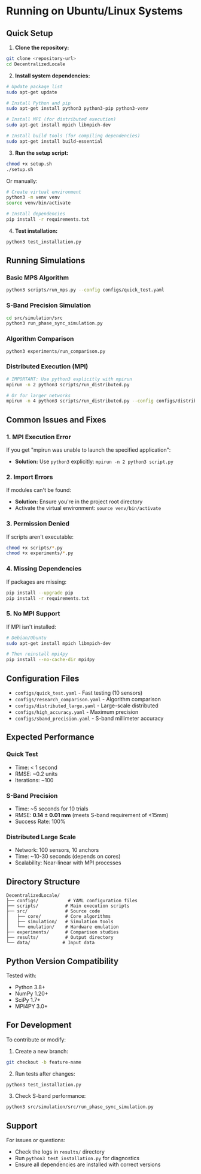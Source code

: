 # Running on Ubuntu/Linux Systems

## Quick Setup

1. **Clone the repository:**
```bash
git clone <repository-url>
cd DecentralizedLocale
```

2. **Install system dependencies:**
```bash
# Update package list
sudo apt-get update

# Install Python and pip
sudo apt-get install python3 python3-pip python3-venv

# Install MPI (for distributed execution)
sudo apt-get install mpich libmpich-dev

# Install build tools (for compiling dependencies)
sudo apt-get install build-essential
```

3. **Run the setup script:**
```bash
chmod +x setup.sh
./setup.sh
```

Or manually:

```bash
# Create virtual environment
python3 -m venv venv
source venv/bin/activate

# Install dependencies
pip install -r requirements.txt
```

4. **Test installation:**
```bash
python3 test_installation.py
```

## Running Simulations

### Basic MPS Algorithm
```bash
python3 scripts/run_mps.py --config configs/quick_test.yaml
```

### S-Band Precision Simulation
```bash
cd src/simulation/src
python3 run_phase_sync_simulation.py
```

### Algorithm Comparison
```bash
python3 experiments/run_comparison.py
```

### Distributed Execution (MPI)
```bash
# IMPORTANT: Use python3 explicitly with mpirun
mpirun -n 2 python3 scripts/run_distributed.py

# Or for larger networks
mpirun -n 4 python3 scripts/run_distributed.py --config configs/distributed_large.yaml
```

## Common Issues and Fixes

### 1. MPI Execution Error
If you get "mpirun was unable to launch the specified application":
- **Solution:** Use `python3` explicitly: `mpirun -n 2 python3 script.py`

### 2. Import Errors
If modules can't be found:
- **Solution:** Ensure you're in the project root directory
- Activate the virtual environment: `source venv/bin/activate`

### 3. Permission Denied
If scripts aren't executable:
```bash
chmod +x scripts/*.py
chmod +x experiments/*.py
```

### 4. Missing Dependencies
If packages are missing:
```bash
pip install --upgrade pip
pip install -r requirements.txt
```

### 5. No MPI Support
If MPI isn't installed:
```bash
# Debian/Ubuntu
sudo apt-get install mpich libmpich-dev

# Then reinstall mpi4py
pip install --no-cache-dir mpi4py
```

## Configuration Files

- `configs/quick_test.yaml` - Fast testing (10 sensors)
- `configs/research_comparison.yaml` - Algorithm comparison
- `configs/distributed_large.yaml` - Large-scale distributed
- `configs/high_accuracy.yaml` - Maximum precision
- `configs/sband_precision.yaml` - S-band millimeter accuracy

## Expected Performance

### Quick Test
- Time: < 1 second
- RMSE: ~0.2 units
- Iterations: ~100

### S-Band Precision
- Time: ~5 seconds for 10 trials
- RMSE: **0.14 ± 0.01 mm** (meets S-band requirement of <15mm)
- Success Rate: 100%

### Distributed Large Scale
- Network: 100 sensors, 10 anchors
- Time: ~10-30 seconds (depends on cores)
- Scalability: Near-linear with MPI processes

## Directory Structure
```
DecentralizedLocale/
├── configs/           # YAML configuration files
├── scripts/          # Main execution scripts
├── src/              # Source code
│   ├── core/         # Core algorithms
│   ├── simulation/   # Simulation tools
│   └── emulation/    # Hardware emulation
├── experiments/      # Comparison studies
├── results/          # Output directory
└── data/            # Input data
```

## Python Version Compatibility

Tested with:
- Python 3.8+
- NumPy 1.20+
- SciPy 1.7+
- MPI4PY 3.0+

## For Development

To contribute or modify:

1. Create a new branch:
```bash
git checkout -b feature-name
```

2. Run tests after changes:
```bash
python3 test_installation.py
```

3. Check S-band performance:
```bash
python3 src/simulation/src/run_phase_sync_simulation.py
```

## Support

For issues or questions:
- Check the logs in `results/` directory
- Run `python3 test_installation.py` for diagnostics
- Ensure all dependencies are installed with correct versions